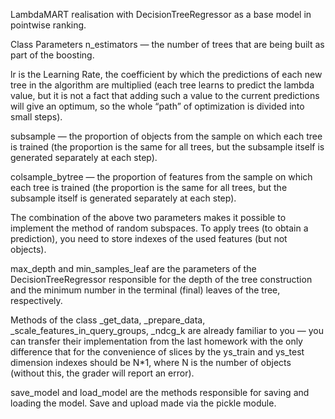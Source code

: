 LambdaMART realisation with DecisionTreeRegressor as a base model in pointwise ranking.

Class Parameters
n_estimators — the number of trees that are being built as part of the boosting.

lr is the Learning Rate, the coefficient by which the predictions of each new tree in the algorithm are multiplied (each tree learns to predict the lambda value, but it is not a fact that adding such a value to the current predictions will give an optimum, so the whole “path” of optimization is divided into small steps).

subsample — the proportion of objects from the sample on which each tree is trained (the proportion is the same for all trees, but the subsample itself is generated separately at each step).

colsample_bytree — the proportion of features from the sample on which each tree is trained (the proportion is the same for all trees, but the subsample itself is generated separately at each step).

The combination of the above two parameters makes it possible to implement the method of random subspaces. To apply trees (to obtain a prediction), you need to store indexes of the used features (but not objects).

max_depth and min_samples_leaf are the parameters of the DecisionTreeRegressor responsible for the depth of the tree construction and the minimum number in the terminal (final) leaves of the tree, respectively. 

Methods of the class
_get_data, _prepare_data, _scale_features_in_query_groups, _ndcg_k are already familiar to you — you can transfer their implementation from the last homework with the only difference that for the convenience of slices by the ys_train and ys_test dimension indexes should be N*1, where N is the number of objects (without this, the grader will report an error).

save_model and load_model are the methods responsible for saving and loading the model.  Save and upload made via the pickle module. 
